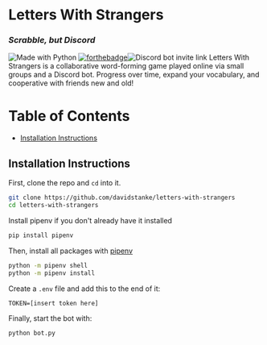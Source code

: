 # Letters With Strangers
### _Scrabble, but Discord_
![Made with Python](https://forthebadge.com/images/badges/made-with-python.svg) [![forthebadge](https://forthebadge.com/images/badges/60-percent-of-the-time-works-every-time.svg)](https://forthebadge.com)![Discord bot invite link](https://img.shields.io/badge/Bot%20Invite%20Link-Coming%20Soon-red?style=for-the-badge)
Letters With Strangers is a collaborative word-forming game played online via small groups and a Discord bot. Progress over time, expand your vocabulary, and cooperative with friends new and old!

Table of Contents
=================
- [Installation Instructions](#installation-instructions)

## Installation Instructions
First, clone the repo and `cd` into it.
```sh
git clone https://github.com/davidstanke/letters-with-strangers
cd letters-with-strangers
```
Install pipenv if you don't already have it installed
```sh
pip install pipenv
```
Then, install all packages with [pipenv](https://pypi.org/project/pipenv/)
```sh
python -m pipenv shell
python -m pipenv install
```
Create a `.env` file and add this to the end of it:
```env
TOKEN=[insert token here]
```
Finally, start the bot with:
```sh
python bot.py
```